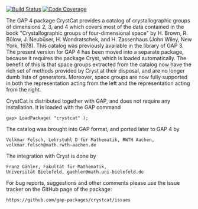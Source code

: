 [![Build Status](https://github.com/gap-packages/crystcat/workflows/CI/badge.svg?branch=master)](https://github.com/gap-packages/crystcat/actions?query=workflow%3ACI+branch%3Amaster)
[![Code Coverage](https://codecov.io/github/gap-packages/crystcat/coverage.svg?branch=master&token=)](https://codecov.io/gh/gap-packages/crystcat)

The GAP 4 package CrystCat provides a catalog of crystallographic 
groups of dimensions 2, 3, and 4 which covers most of the data contained 
in the book "Crystallographic groups of four-dimensional space" by 
H. Brown, R. Bülow, J. Neubüser, H. Wondratschek, and H. Zassenhaus 
(John Wiley, New York, 1978). This catalog was previously available in 
the library of GAP 3. The present version for GAP 4 has been moved into 
a separate package, because it requires the package Cryst, which is
loaded automatically. The benefit of this is that space groups 
extracted from the catalog now have the rich set of methods provided 
by Cryst at their disposal, and are no longer dumb lists of generators. 
Moreover, space groups are now fully supported in both the representation
acting from the left and the representation acting from the right.

CrystCat is distributed together with GAP, and does not require any
installation. It is loaded with the GAP command

    gap> LoadPackage( "crystcat" ); 

The catalog was brought into GAP format, and ported later to GAP 4 by 

    Volkmar Felsch, Lehrstuhl D für Mathematik, RWTH Aachen,
    volkmar.felsch@math.rwth-aachen.de

The integration with Cryst is done by

    Franz Gähler, Fakultät für Mathematik,
    Universität Bielefeld, gaehler@math.uni-bielefeld.de

For bug reports, suggestions and other comments please use the issue
tracker on the GitHub page of the package:

    https://github.com/gap-packages/crystcat/issues
